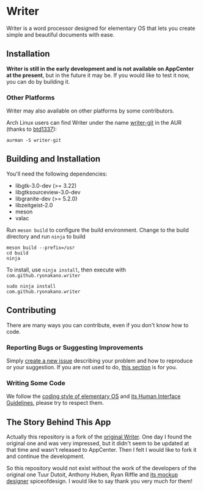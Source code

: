 # Writer

Writer is a word processor designed for elementary OS that lets you create simple and beautiful documents with ease.

## Installation

**Writer is still in the early development and is not available on AppCenter at the present**, but in the future it may be. If you would like to test it now, you can do by building it.

### Other Platforms

Writer may also available on other platforms by some contributors.

Arch Linux users can find Writer under the name [writer-git](https://aur.archlinux.org/packages/writer-git/) in the AUR (thanks to [btd1337](https://github.com/btd1337)):

    aurman -S writer-git

## Building and Installation

You'll need the following dependencies:

* libgtk-3.0-dev (>= 3.22)
* libgtksourceview-3.0-dev
* libgranite-dev (>= 5.2.0)
* libzeitgeist-2.0
* meson
* valac

Run `meson build` to configure the build environment. Change to the build directory and run `ninja` to build

    meson build --prefix=/usr
    cd build
    ninja

To install, use `ninja install`, then execute with `com.github.ryonakano.writer`

    sudo ninja install
    com.github.ryonakano.writer

## Contributing

There are many ways you can contribute, even if you don't know how to code.

### Reporting Bugs or Suggesting Improvements

Simply [create a new issue](https://github.com/ryonakano/writer/issues/new) describing your problem and how to reproduce or your suggestion. If you are not used to do, [this section](https://elementary.io/docs/code/reference#reporting-bugs) is for you.

### Writing Some Code

We follow the [coding style of elementary OS](https://elementary.io/docs/code/reference#code-style) and [its Human Interface Guidelines](https://elementary.io/docs/human-interface-guidelines#human-interface-guidelines), please try to respect them.

## The Story Behind This App

Actually this repository is a fork of the [original Writer](https://launchpad.net/writer). One day I found the original one and was very impressed, but it didn't seem to be updated at that time and wasn't released to AppCenter. Then I felt I would like to fork it and continue the development.

So this repository would not exist without the work of the developers of the original one Tuur Dutoit, Anthony Huben, Ryan Riffle and [its mockup designer](https://www.deviantart.com/spiceofdesign/art/Writer-Concept-351501580) spiceofdesign. I would like to say thank you very much for them!
